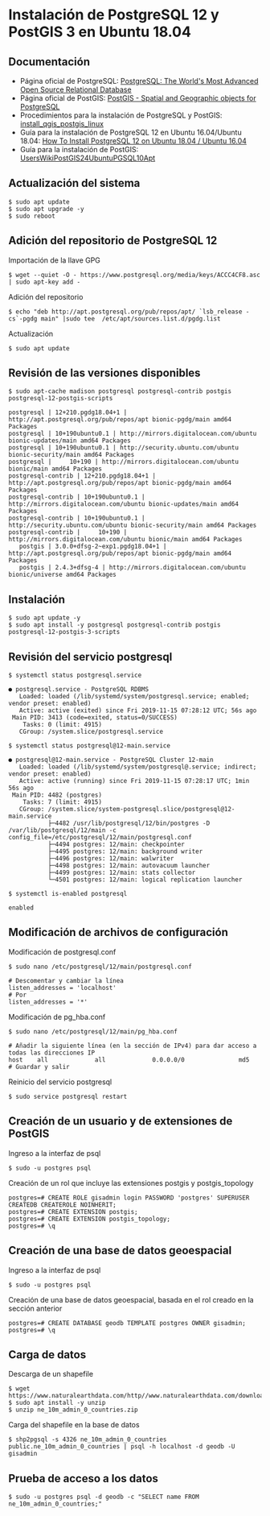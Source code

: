 # Instalación de PostgreSQL 12 y PostGIS 3 en Ubuntu 18.04

## Documentación
* Página oficial de PostgreSQL: [PostgreSQL: The World's Most Advanced Open Source Relational Database](https://www.postgresql.org/)
* Página oficial de PostGIS: [PostGIS - Spatial and Geographic objects for PostgreSQL](https://postgis.net/)
* Procedimientos para la instalación de PostgreSQL y PostGIS: [install_qgis_postgis_linux](https://github.com/qgises/install_qgis_postgis_linux/blob/master/Install_QGIS_POSTGIS.sh)
* Guía para la instalación de PostgreSQL 12 en Ubuntu 16.04/Ubuntu 18.04: [How To Install PostgreSQL 12 on Ubuntu 18.04 / Ubuntu 16.04](https://computingforgeeks.com/install-postgresql-12-on-ubuntu/)
* Guía para la instalación de PostGIS: [UsersWikiPostGIS24UbuntuPGSQL10Apt](https://trac.osgeo.org/postgis/wiki/UsersWikiPostGIS24UbuntuPGSQL10Apt)

## Actualización del sistema
```terminal
$ sudo apt update
$ sudo apt upgrade -y
$ sudo reboot
```

## Adición del repositorio de PostgreSQL 12
Importación de la llave GPG
```terminal
$ wget --quiet -O - https://www.postgresql.org/media/keys/ACCC4CF8.asc | sudo apt-key add -
```

Adición del repositorio
```terminal
$ echo "deb http://apt.postgresql.org/pub/repos/apt/ `lsb_release -cs`-pgdg main" |sudo tee  /etc/apt/sources.list.d/pgdg.list
```

Actualización
```terminal
$ sudo apt update
```

## Revisión de las versiones disponibles
```terminal
$ sudo apt-cache madison postgresql postgresql-contrib postgis postgresql-12-postgis-scripts
```
```terminal
postgresql | 12+210.pgdg18.04+1 | http://apt.postgresql.org/pub/repos/apt bionic-pgdg/main amd64 Packages
postgresql | 10+190ubuntu0.1 | http://mirrors.digitalocean.com/ubuntu bionic-updates/main amd64 Packages
postgresql | 10+190ubuntu0.1 | http://security.ubuntu.com/ubuntu bionic-security/main amd64 Packages
postgresql |     10+190 | http://mirrors.digitalocean.com/ubuntu bionic/main amd64 Packages
postgresql-contrib | 12+210.pgdg18.04+1 | http://apt.postgresql.org/pub/repos/apt bionic-pgdg/main amd64 Packages
postgresql-contrib | 10+190ubuntu0.1 | http://mirrors.digitalocean.com/ubuntu bionic-updates/main amd64 Packages
postgresql-contrib | 10+190ubuntu0.1 | http://security.ubuntu.com/ubuntu bionic-security/main amd64 Packages
postgresql-contrib |     10+190 | http://mirrors.digitalocean.com/ubuntu bionic/main amd64 Packages
   postgis | 3.0.0+dfsg-2~exp1.pgdg18.04+1 | http://apt.postgresql.org/pub/repos/apt bionic-pgdg/main amd64 Packages
   postgis | 2.4.3+dfsg-4 | http://mirrors.digitalocean.com/ubuntu bionic/universe amd64 Packages
```

## Instalación
```terminal
$ sudo apt update -y
$ sudo apt install -y postgresql postgresql-contrib postgis postgresql-12-postgis-3-scripts
```

## Revisión del servicio postgresql
```terminal
$ systemctl status postgresql.service
```
```terminal
● postgresql.service - PostgreSQL RDBMS
   Loaded: loaded (/lib/systemd/system/postgresql.service; enabled; vendor preset: enabled)
   Active: active (exited) since Fri 2019-11-15 07:28:12 UTC; 56s ago
 Main PID: 3413 (code=exited, status=0/SUCCESS)
    Tasks: 0 (limit: 4915)
   CGroup: /system.slice/postgresql.service
```

```terminal
$ systemctl status postgresql@12-main.service
```
```terminal
● postgresql@12-main.service - PostgreSQL Cluster 12-main
   Loaded: loaded (/lib/systemd/system/postgresql@.service; indirect; vendor preset: enabled)
   Active: active (running) since Fri 2019-11-15 07:28:17 UTC; 1min 56s ago
 Main PID: 4482 (postgres)
    Tasks: 7 (limit: 4915)
   CGroup: /system.slice/system-postgresql.slice/postgresql@12-main.service
           ├─4482 /usr/lib/postgresql/12/bin/postgres -D /var/lib/postgresql/12/main -c config_file=/etc/postgresql/12/main/postgresql.conf
           ├─4494 postgres: 12/main: checkpointer
           ├─4495 postgres: 12/main: background writer
           ├─4496 postgres: 12/main: walwriter
           ├─4498 postgres: 12/main: autovacuum launcher
           ├─4499 postgres: 12/main: stats collector
           └─4501 postgres: 12/main: logical replication launcher
```

```terminal
$ systemctl is-enabled postgresql
```
```terminal
enabled
```

## Modificación de archivos de configuración
Modificación de postgresql.conf
```terminal
$ sudo nano /etc/postgresql/12/main/postgresql.conf
```
```terminal
# Descomentar y cambiar la línea
listen_addresses = 'localhost'
# Por
listen_addresses = '*'
```

Modificación de pg_hba.conf
```terminal
$ sudo nano /etc/postgresql/12/main/pg_hba.conf
```
```terminal
# Añadir la siguiente línea (en la sección de IPv4) para dar acceso a todas las direcciones IP
host    all             all             0.0.0.0/0               md5
# Guardar y salir
```

Reinicio del servicio postgresql
```terminal
$ sudo service postgresql restart
```

## Creación de un usuario y de extensiones de PostGIS
Ingreso a la interfaz de psql
```terminal
$ sudo -u postgres psql
```

Creación de un rol que incluye las extensiones postgis y postgis_topology
```terminal
postgres=# CREATE ROLE gisadmin login PASSWORD 'postgres' SUPERUSER CREATEDB CREATEROLE NOINHERIT;
postgres=# CREATE EXTENSION postgis;
postgres=# CREATE EXTENSION postgis_topology;
postgres=# \q
```

## Creación de una base de datos geoespacial
Ingreso a la interfaz de psql
```terminal
$ sudo -u postgres psql
```

Creación de una base de datos geoespacial, basada en el rol creado en la sección anterior
```terminal
postgres=# CREATE DATABASE geodb TEMPLATE postgres OWNER gisadmin;
postgres=# \q
```

## Carga de datos
Descarga de un shapefile
```terminal
$ wget https://www.naturalearthdata.com/http//www.naturalearthdata.com/download/10m/cultural/ne_10m_admin_0_countries.zip
$ sudo apt install -y unzip
$ unzip ne_10m_admin_0_countries.zip
```

Carga del shapefile en la base de datos
```terminal
$ shp2pgsql -s 4326 ne_10m_admin_0_countries public.ne_10m_admin_0_countries | psql -h localhost -d geodb -U gisadmin
```

## Prueba de acceso a los datos
```terminal
$ sudo -u postgres psql -d geodb -c "SELECT name FROM ne_10m_admin_0_countries;"
```
